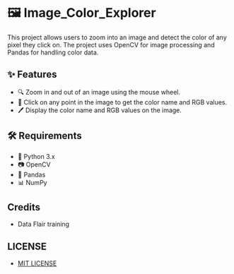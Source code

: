 # 🖼️ Image_Color_Explorer

This project allows users to zoom into an image and detect the color of any pixel they click on. The project uses OpenCV for image processing and Pandas for handling color data.

## ✨ Features

- 🔍 Zoom in and out of an image using the mouse wheel.
- 🎯 Click on any point in the image to get the color name and RGB values.
- 🖊️ Display the color name and RGB values on the image.

## 🛠️  Requirements

- 🐍 Python 3.x
- 📷 OpenCV
- 🐼 Pandas
- 📊 NumPy
  
## Credits
- Data Flair training

## LICENSE
- [MIT LICENSE](https://github.com/Keshav-0208/Image_Color_Explorer/blob/main/LICENSE)

